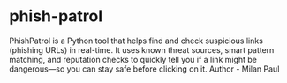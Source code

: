 # phish-patrol
PhishPatrol is a Python tool that helps find and check suspicious links (phishing URLs) in real-time. It uses known threat sources, smart pattern matching, and reputation checks to quickly tell you if a link might be dangerous—so you can stay safe before clicking on it.
Author - Milan Paul 

